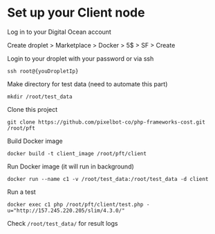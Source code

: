 # Set up your Client node

Log in to your Digital Ocean account

Create droplet > Marketplace > Docker > 5$ > SF > Create

Login to your droplet with your password or via ssh
```
ssh root@{youDropletIp}
```

Make directory for test data (need to automate this part)
```
mkdir /root/test_data
```

Clone this project
```
git clone https://github.com/pixelbot-co/php-frameworks-cost.git /root/pft
```

Build Docker image
```
docker build -t client_image /root/pft/client
```

Run Docker image (it will run in background)
```
docker run --name c1 -v /root/test_data:/root/test_data -d client
```

Run a test
```
docker exec c1 php /root/pft/client/test.php -u="http://157.245.220.205/slim/4.3.0/"
```

Check ```/root/test_data/``` for result logs
